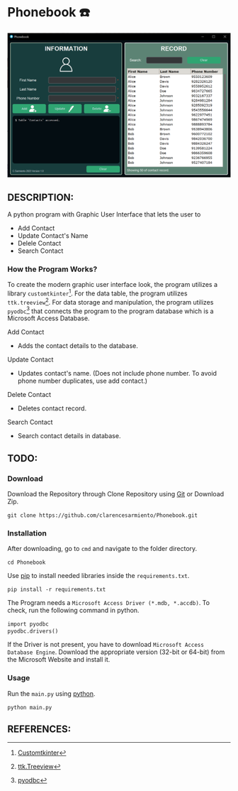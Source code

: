 # Phonebook ☎️
![image](https://github.com/clarencesarmiento/Phonebook/blob/e046dc137862196b2ff27964bba9d9ef1aea7f74/phonebook_interface.png)
## DESCRIPTION:
A python program with Graphic User Interface that lets the user to
- Add Contact
- Update Contact's Name
- Delele Contact
- Search Contact
### How the Program Works?
To create the modern graphic user interface look, the program utilizes a library `customtkinter`[^1]. For the data table, the program utilizes `ttk.treeview`[^2].
For data storage and manipulation, the program utilizes `pyodbc`[^3] that connects the program to the program database which is a Microsoft Access Database.

Add Contact
- Adds the contact details to the database.

Update Contact
- Updates contact's name. (Does not include phone number. To avoid phone number duplicates, use add contact.)

Delete Contact
- Deletes contact record.

Search Contact
- Search contact details in database.

## TODO:
### Download
Download the Repository through Clone Repository using [Git](https://git-scm.com/downloads) or Download Zip.
```
git clone https://github.com/clarencesarmiento/Phonebook.git
```
### Installation
After downloading, go to `cmd` and navigate to the folder directory.
```
cd Phonebook
```
Use [pip](https://pip.pypa.io/en/stable/) to install needed libraries inside
the `requirements.txt`.
```
pip install -r requirements.txt
```
The Program needs a `Microsoft Access Driver (*.mdb, *.accdb)`. To check, run the following command in python.
```
import pyodbc
pyodbc.drivers()
```
If the Driver is not present, you have to download `Microsoft Access Database Engine`. 
Download the appropriate version (32-bit or 64-bit) from the Microsoft Website and install it.
### Usage
Run the `main.py` using [python](https://www.python.org/).
```
python main.py
```
## REFERENCES:
[^1]: [Customtkinter](https://github.com/tomschimansky/customtkinter)
[^2]: [ttk.Treeview](http://tkdocs.com/shipman/ttk-Treeview.html)
[^3]: [pyodbc](https://pypi.org/project/pyodbc/)

